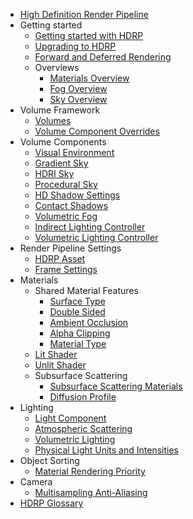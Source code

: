 * [High Definition Render Pipeline](index)
* Getting started
  * [Getting started with HDRP](Getting-started-with-HDRP)
  * [Upgrading to HDRP](Upgrading-To-HDRP)
  * [Forward and Deferred Rendering](Forward-And-Deferred-Rendering)
  * Overviews
    * [Materials Overview](Materials-Shaders-Overview)
    * [Fog Overview](Fog-Overview)
    * [Sky Overview](Sky-Overview)
* Volume Framework
  * [Volumes](Volumes)
  * [Volume Component Overrides](Volume-Components)
* Volume Components
  * [Visual Environment](Visual-Environment)
  * [Gradient Sky](Gradient-Sky)
  * [HDRI Sky](HDRI-Sky)
  * [Procedural Sky](Procedural-Sky)
  * [HD Shadow Settings](HD-Shadow-Settings)
  * [Contact Shadows](Contact-Shadows)
  * [Volumetric Fog](Volumetric-Fog)
  * [Indirect Lighting Controller](Indirect-Lighting-Controller)
  * [Volumetric Lighting Controller](Volumetric-Lighting-Controller)
* Render Pipeline Settings
  * [HDRP Asset](HDRP-Asset)
  * [Frame Settings](Frame-Settings)
* Materials
  * Shared Material Features
    * [Surface Type](Surface-Type)
    * [Double Sided](Double-Sided)
    * [Ambient Occlusion](Ambient-Occlusion)
    * [Alpha Clipping](Alpha-Clipping)
    * [Material Type](Material-Type)
  * [Lit Shader](Lit-Shader)
  * [Unlit Shader](Unlit-Shader)
  * Subsurface Scattering
    * [Subsurface Scattering Materials](Subsurface-Scattering)
    * [Diffusion Profile](Diffusion-Profile)
* Lighting
  * [Light Component](Light-Component)
  * [Atmospheric Scattering](Atmospheric-Scattering)
  * [Volumetric Lighting](Volumetric-Lighting)
  * [Physical Light Units and Intensities](Physical-Light-Units)
* Object Sorting
  * [Material Rendering Priority](Material-Rendering-Priority)
* Camera
  * [Multisampling Anti-Aliasing](MSAA)
* [HDRP Glossary](Glossary)

